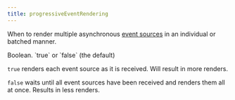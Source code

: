 ```yaml
---
title: progressiveEventRendering
---
```


When to render multiple asynchronous [event sources](event-source-object) in an individual or batched manner.

<div class='spec' markdown='1'>
Boolean. `true` or `false` (the default)
</div>

`true` renders each event source as it is received. Will result in more renders.

`false` waits until all event sources have been received and renders them all at once. Results in less renders.
